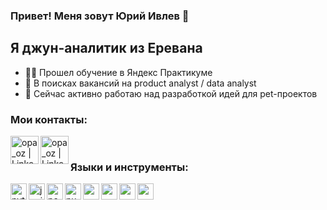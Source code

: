 ### Привет! Меня зовут Юрий Ивлев 👋

## Я джун-аналитик из Еревана
- 👩‍💻 Прошел обучение в Яндекс Практикуме
- 🔎 В поисках вакансий на product analyst / data analyst
- 💫 Сейчас активно работаю над разработкой идей для pet-проектов

### Мои контакты:
[<img align="left" alt="opa_oz | LinkedIn" width="45px" src="https://img.icons8.com/?size=512&id=lUktdBVdL4Kb&format=png" />](https://t.me/yuriy_ivlev)
[<img align="left" alt="opa_oz | LinkedIn" width="45px" src="https://img.icons8.com/?size=512&id=124379&format=png" />](ivlev1305@gmail.com)

<br />

### Языки и инструменты:
<img align="left" alt="python" width="26px" src="https://cdn.jsdelivr.net/gh/devicons/devicon/icons/python/python-original-wordmark.svg" />
<img align="left" alt="jupiter" width="26px" src="https://cdn.jsdelivr.net/gh/devicons/devicon/icons/jupyter/jupyter-original-wordmark.svg" />
<img align="left" alt="pandas" width="26px" src="https://cdn.jsdelivr.net/gh/devicons/devicon/icons/pandas/pandas-original-wordmark.svg" />
<img align="left" alt="numpy" width="26px" src="https://cdn.jsdelivr.net/gh/devicons/devicon/icons/numpy/numpy-original.svg" />
<img align="left" alt="" width="26px" src="https://img.icons8.com/?size=512&id=9Kvi1p1F0tUo&format=png" />
<img align="left" alt="" width="26px" src="https://img.icons8.com/?size=512&id=OkBCty7GwbXX&format=png" />
<img align="left" alt="" width="26px" src="https://seaborn.pydata.org/_images/logo-tall-lightbg.svg" />
<img align="left" alt="" width="26px" src="https://matplotlib.org/stable/_images/sphx_glr_logos2_001.png" />


<br />
<br />
